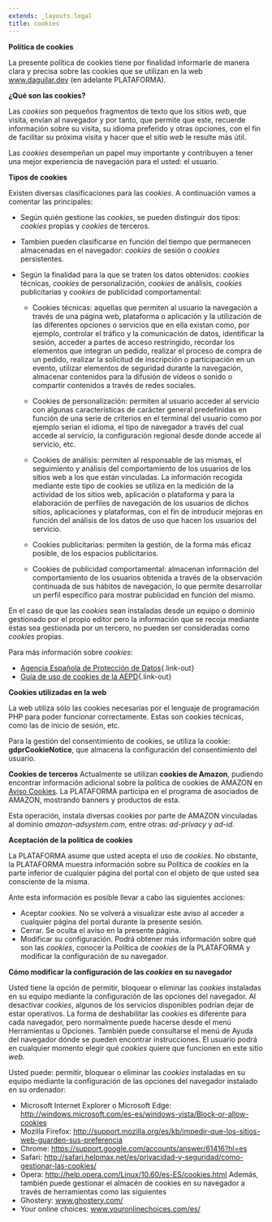 ```yaml
---
extends: _layouts.legal
title: cookies
---
```


**Política de cookies**

La presente política de cookies tiene por finalidad informarle de manera clara y precisa sobre las cookies que se utilizan en la web www.daguilar.dev (en adelante PLATAFORMA).

**¿Qué son las cookies?**

Las *cookies* son pequeños fragmentos de texto que los sitios *web*, que visita, envían al navegador y por tanto, que permite que este, recuerde información sobre su visita, su idioma preferido y otras opciones, con el fin de facilitar su próxima visita y hacer que el sitio *web* le resulte más útil. 

Las *cookies* desempeñan un papel muy importante y contribuyen a tener una mejor experiencia de navegación para el usted: el usuario.

**Tipos de cookies**

Existen diversas clasificaciones para las *cookies*. A continuación vamos a comentar las principales:

- Según quién gestione las *cookies*, se pueden distinguir dos tipos: *cookies* propias y *cookies* de terceros.

- Tambien pueden clasificarse en función del tiempo que permanecen almacenadas en el navegador: *cookies* de sesión o *cookies* persistentes.

- Según la finalidad para la que se traten los datos obtenidos: *cookies* técnicas, *cookies* de personalización, *cookies* de análisis, *cookies* publicitarias y *cookies* de publicidad comportamental:

    - Cookies técnicas: aquellas que permiten al usuario la navegación a través de una página web, plataforma o aplicación y la utilización de las diferentes opciones o servicios que en ella existan como, por ejemplo, controlar el tráfico y la comunicación de datos, identificar la sesión, acceder a partes de acceso restringido, recordar los elementos que integran un pedido, realizar el proceso de compra de un pedido, realizar la solicitud de inscripción o participación en un evento, utilizar elementos de seguridad durante la navegación, almacenar contenidos para la difusión de vídeos o sonido o compartir contenidos a través de redes sociales.

    - Cookies de personalización: permiten al usuario acceder al servicio con algunas características de carácter general predefinidas en función de una serie de criterios en el terminal del usuario como por ejemplo serian el idioma, el tipo de navegador a través del cual accede al servicio, la configuración regional desde donde accede al servicio, etc.

    - Cookies de análisis: permiten al responsable de las mismas, el seguimiento y análisis del comportamiento de los usuarios de los sitios web a los que están vinculadas. La información recogida mediante este tipo de cookies se utiliza en la medición de la actividad de los sitios web, aplicación o plataforma y para la elaboración de perfiles de navegación de los usuarios de dichos sitios, aplicaciones y plataformas, con el fin de introducir mejoras en función del análisis de los datos de uso que hacen los usuarios del servicio.

    - Cookies publicitarias: permiten la gestión, de la forma más eficaz posible, de los espacios publicitarios.

    - Cookies de publicidad comportamental: almacenan información del comportamiento de los usuarios obtenida a través de la observación continuada de sus hábitos de navegación, lo que permite desarrollar un perfil específico para mostrar publicidad en función del mismo. 

En el caso de que las *cookies* sean instaladas desde un equipo o dominio gestionado por el propio editor pero la información que se recoja mediante éstas sea gestionada por un tercero, no pueden ser consideradas como *cookies* propias.

Para más información sobre *cookies*:

- [Agencia Española de Protección de Datos](https://www.aepd.es/){.link-out}
- [Guía de uso de cookies de la AEPD](http://www.interior.gob.es/documents/10180/13073/Guia_Cookies.pdf/7c72c988-1e55-42b5-aeee-f7c46a319903){.link-out}

**Cookies utilizadas en la web**

La web utiliza sólo las cookies necesarias por el lenguaje de programación PHP para poder funcionar correctamente. Estas son cookies técnicas, como las de inicio de sesión, etc.

Para la gestión del consentimiento de cookies, se utiliza la cookie: **gdprCookieNotice**, que almacena la configuración del consentimiento del usuario.

**Cookies de terceros**
Actualmente se utilizan **cookies de Amazon**, pudiendo encontrar información adicional sobre la politica de cookies de AMAZON en [Aviso Cookies](https://www.amazon.es/gp/help/customer/display.html?nodeId=200545460). La PLATAFORMA participa en el programa de asociados de AMAZON, mostrando banners y productos de esta. 

Esta operación, instala diversas cookies por parte de AMAZON vinculadas al dominio *amazon-adsystem.com*, entre otras: *ad-privacy* y *ad-id*. 

**Aceptación de la política de cookies**

La PLATAFORMA asume que usted acepta el uso de *cookies*. No obstante, la PLATAFORMA muestra información sobre su Política de *cookies* en la parte inferior de cualquier página del portal con el objeto de que usted sea consciente de la misma.

Ante esta información es posible llevar a cabo las siguientes acciones:

+ Aceptar *cookies*. No se volverá a visualizar este aviso al acceder a cualquier página del portal durante la presente sesión.
+ Cerrar. Se oculta el aviso en la presente página.
+ Modificar su configuración. Podrá obtener más información sobre qué son las *cookies*, conocer la Política de *cookies* de la PLATAFORMA y modificar la configuración de su navegador. 

**Cómo modificar la configuración de las *cookies* en su navegador**

Usted tiene la opción de permitir, bloquear o eliminar las *cookies* instaladas en su equipo mediante la configuración de las opciones del navegador. Al desactivar *cookies*, algunos de los servicios disponibles podrían dejar de estar operativos. La forma de deshabilitar las *cookies* es diferente para cada navegador, pero normalmente puede hacerse desde el menú Herramientas u Opciones. También puede consultarse el menú de Ayuda del navegador dónde se pueden encontrar instrucciones. El usuario podrá en cualquier momento elegir qué *cookies* quiere que funcionen en este sitio *web*.

Usted puede: permitir, bloquear o eliminar las *cookies* instaladas en su equipo mediante la configuración de las opciones del navegador instalado en su ordenador:

+ Microsoft Internet Explorer o Microsoft Edge:
http://windows.microsoft.com/es-es/windows-vista/Block-or-allow-cookies
+ Mozilla Firefox: http://support.mozilla.org/es/kb/impedir-que-los-sitios-web-guarden-sus-preferencia
+ Chrome: https://support.google.com/accounts/answer/61416?hl=es
+ Safari: http://safari.helpmax.net/es/privacidad-y-seguridad/como-gestionar-las-cookies/
+ Opera: http://help.opera.com/Linux/10.60/es-ES/cookies.html
Además, también puede gestionar el almacén de cookies en su navegador a través de herramientas como las siguientes 
+ Ghostery: www.ghostery.com/
+ Your online choices: www.youronlinechoices.com/es/ 

